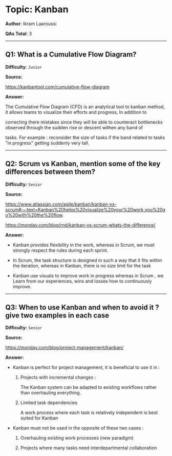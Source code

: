 # Topic: Kanban

**Author**: Ikram Laaroussi

**QAs Total**: 3

---

## Q1: What is a Cumulative Flow Diagram?

**Difficulty**: `Junior`

**Source:**

https://kanbantool.com/cumulative-flow-diagram

**Answer:**

The Cumulative Flow Diagram (CFD) is an analytical tool to kanban method, it allows teams to visualize their efforts and progress, In addition to 

correcting there mistakes since they will be able to counteract bottlenecks observed through the sudden rise or descent withen any band of 

tasks. For example : reconsider the size of tasks if the band related to tasks "in progress" getting suddenly very tall.

---

## Q2: Scrum vs Kanban, mention some of the key differences between them?

**Difficulty:** `Senior`

**Source:**

https://www.atlassian.com/agile/kanban/kanban-vs-scrum#:~:text=Kanban%20helps%20visualize%20your%20work,you%20go%20with%20the%20flow.

https://monday.com/blog/rnd/kanban-vs-scrum-whats-the-difference/

**Answer:**

- Kanban provides flexibility in the work, whereas in Scrum, we must strongly respect the rules during each sprint.

- In Scrum, the task structure is designed in such a way that it fits within the iteration, whereas in Kanban, there is no size limit for the task 

- Kanban use visuals to improve work in progress whereas in Scrum , we Learn from our experiences, wins and losses how to continuously improve.

---

## Q3: When to use Kanban and when to avoid it ? give two examples in each case  

**Difficulty:** `Senior`

**Source:**

https://monday.com/blog/project-management/kanban/

**Answer:**

* Kanban is perfect for project management, it is beneficial to use it in :

   1. Projects with incremental changes : 

      The Kanban system can be adapted to existing workflows rather than overhauling everything.

   2. Limited task dependencies

      A work process where each task is relatively independent is best suited for Kanban
      
* Kanban must not be used in the opposite of these two cases : 

  1. Overhauling existing work processes (new paradigm)
  
  2. Projects where many tasks need interdepartmental collaboration
   







